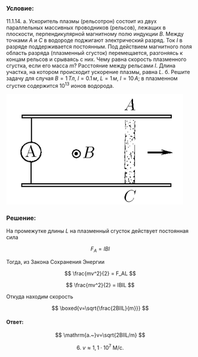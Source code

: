 ###  Условие:

$11.1.14.$ а. Ускоритель плазмы (рельсотрон) состоит из двух параллельных массивных проводников (рельсов), лежащих в плоскости, перпендикулярной магнитному полю индукции $B$. Между точками $A$ и $C$ в водороде поджигают электрический разряд. Ток $I$ в разряде поддерживается постоянным. Под действием магнитного поля область разряда (плазменный сгусток) перемещается, разгоняясь к концам рельсов и срываясь с них. Чему равна скорость плазменного сгустка, если его масса $m$? Расстояние между рельсами $l$. Длина участка, на котором происходит ускорение плазмы, равна $L$.
б. Решите задачу для случая $B = 1 \,Тл$, $l = 0.1 \,м$, $L = 1 \,м$, $I = 10 \,А$; в плазменном сгустке содержится $10^{13}$ ионов водорода.

![К задаче $11.1.14$|474x296, 40%](../../img/11.1.14/11.1.14.png)

###  Решение:

На промежутке длины $L$ на плазменный сгусток действует постоянная сила

$$
F_A = IBl
$$

Тогда, из Закона Сохранения Энергии

$$
\frac{mv^2}{2} = F_AL
$$

$$
\frac{mv^2}{2} = IBlL
$$

Откуда находим скорость

$$
\boxed{v=\sqrt{\frac{2BIlL}{m}}}
$$

#### Ответ:

$$
\mathrm{a.~}v=\sqrt{2BIlL/m}
$$

$$
{6.~}v\approx1,1\cdot10^{7} \mathrm{~M/c.}
$$
